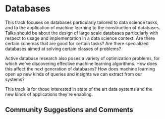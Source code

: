 # Databases

This track focuses on databases particularly tailored to data science
tasks, and to the application of machine learning to the construction
of databases. Talks should be about the design of large scale
databases particularly with respect to usage and implementation in a
data science context. Are there certain schemas that are good for
certain tasks? Are there specialized databases aimed at solving
certain classes of problems?

Active database research also poses a variety of optimization
problems, for which we've discovering effective machine learning
algorithms. How does this affect the next generation of databases? How
does machine learning open up new kinds of queries and insights we can
extract from our systems?

This track is for those interested in state of the art data systems
and the new kinds of applications they're enabling.

## Community Suggestions and Comments
